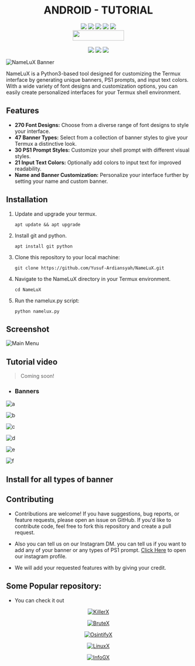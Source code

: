 <h1 align="center">ANDROID - TUTORIAL</h1>

<p align="center"> 
  <img src="https://img.shields.io/github/stars/MrHacker-X/NameLuX?style=for-the-badge&color=orange">
  <img src="https://img.shields.io/github/forks/MrHacker-X/NameLuX?color=cyan&style=for-the-badge&color=purple">
  <img src="https://img.shields.io/github/watchers/MrHacker-X/NameLuX?color=cyan&style=for-the-badge&color=purple">
  <img src="https://img.shields.io/github/issues/MrHacker-X/NameLuX?color=red&style=for-the-badge">
  <img src="https://img.shields.io/github/license/MrHacker-X/NameLuX?style=for-the-badge&color=blue"><br>
  <img src="https://hits.dwyl.com/MrHacker-X/NameLuX.svg" width="140" height="28">
<br>
<br>
  <img src="https://img.shields.io/badge/Author-Alex Butler-purple?style=flat-square">
  <img src="https://img.shields.io/badge/Open%20Source-Yes-cyan?style=flat-square">
  <img src="https://img.shields.io/badge/Written%20In-Python-blue?style=flat-square">
</p>


![NameLuX Banner](https://i.ibb.co/qFVKXxF/20230818-024035.png)

NameLuX is a Python3-based tool designed for customizing the Termux interface by generating unique banners, PS1 prompts, and input text colors. With a wide variety of font designs and customization options, you can easily create personalized interfaces for your Termux shell environment.

## Features

- **270 Font Designs:** Choose from a diverse range of font designs to style your interface.
- **47 Banner Types:** Select from a collection of banner styles to give your Termux a distinctive look.
- **30 PS1 Prompt Styles:** Customize your shell prompt with different visual styles.
- **21 Input Text Colors:** Optionally add colors to input text for improved readability.
- **Name and Banner Customization:** Personalize your interface further by setting your name and custom banner.

## Installation

1. Update and upgrade your termux.

    `apt update && apt upgrade`

2. Install git and python.

    `apt install git python`

3. Clone this repository to your local machine:

    ```git clone https://github.com/Yusuf-Ardiansyah/NameLuX.git```

4. Navigate to the NameLuX directory in your Termux environment.

    `cd NameLuX`

5. Run the namelux.py script:

    `python namelux.py`

## Screenshot

![Main Menu](https://i.ibb.co/5jDXVgB/Screenshot-2023-08-18-02-34-01-562-com-termux-edit.jpg)

## Tutorial video

> Coming soon!

- ### Banners

![a](https://i.ibb.co/xmhzdzz/Screenshot-2023-08-18-02-35-16-056-com-termux-edit.jpg)

![b](https://i.ibb.co/TPPGDwq/Screenshot-2023-08-18-02-34-57-233-com-termux-edit.jpg)

![c](https://i.ibb.co/v3QhCtm/Screenshot-2023-08-18-02-36-21-553-com-termux-edit.jpg)

![d](https://i.ibb.co/D8k6fgK/Screenshot-2023-08-18-02-36-58-149-com-termux-edit.jpg)

![e](https://i.ibb.co/2yQXPVb/Screenshot-2023-08-18-02-37-23-566-com-termux-edit.jpg)

![f](https://i.ibb.co/Z1fgtgT/Screenshot-2023-08-18-02-37-41-736-com-termux-edit.jpg)

## Install for all types of banner

## Contributing

- Contributions are welcome! If you have suggestions, bug reports, or feature requests, please open an issue on GitHub. If you'd like to contribute code, feel free to fork this repository and create a pull request.

- Also you can tell us on our Instagram DM. you can tell us if you want to add any of your banner or any types of PS1 prompt. [Click Here](https://instagram.com/haxorlex) to open our instagram profile.

- We will add your requested features with by giving your credit.

## Some Popular repository:
+ You can check it out
<p align="center"><a href="https://github.com/MrHacker-X/KillerX.git/"><img title="KillerX" src="https://github-readme-stats.vercel.app/api/pin/?username=MrHacker-X&repo=KillerX&theme=dark"></a>
<p align="center"><a href="https://github.com/MrHacker-X/BruteX.git/"><img title="BruteX" src="https://github-readme-stats.vercel.app/api/pin/?username=MrHacker-X&repo=BruteX&theme=dark"></a>
<p align="center"><a href="https://github.com/MrHacker-X/OsintifyX.git/"><img title="OsintifyX" src="https://github-readme-stats.vercel.app/api/pin/?username=MrHacker-X&repo=OsintifyX&theme=dark"></a>
<p align="center"><a href="https://github.com/MrHacker-X/LinuxX.git/"><img title="LinuxX" src="https://github-readme-stats.vercel.app/api/pin/?username=MrHacker-X&repo=LinuxX&theme=dark"></a>
<p align="center"><a href="https://github.com/MrHacker-X/InfoGX.git/"><img title="InfoGX" src="https://github-readme-stats.vercel.app/api/pin/?username=MrHacker-X&repo=InfoGX&theme=dark"></a>

